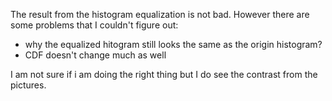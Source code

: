 The result from the histogram equalization is not bad. However there are some problems that I couldn't figure out:
* why the equalized hitogram still looks the same as the origin histogram?
* CDF doesn't change much as well

I am not sure if i am doing the right thing but I do see the contrast from the pictures. 
